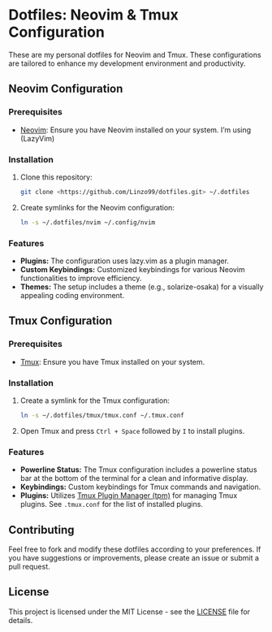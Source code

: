 # Dotfiles: Neovim & Tmux Configuration

These are my personal dotfiles for Neovim and Tmux. These configurations are tailored to enhance my development environment and productivity.

## Neovim Configuration

### Prerequisites

- [Neovim](https://neovim.io/): Ensure you have Neovim installed on your system.
  I’m using (LazyVim)

### Installation

1. Clone this repository:

   ```bash
   git clone <https://github.com/Linzo99/dotfiles.git> ~/.dotfiles

   ```

1. Create symlinks for the Neovim configuration:

   ```bash
   ln -s ~/.dotfiles/nvim ~/.config/nvim

   ```

### Features

- **Plugins:** The configuration uses lazy.vim as a plugin manager.
- **Custom Keybindings:** Customized keybindings for various Neovim functionalities to improve efficiency.
- **Themes:** The setup includes a theme (e.g., solarize-osaka) for a visually appealing coding environment.

## Tmux Configuration

### Prerequisites

- [Tmux](https://github.com/tmux/tmux): Ensure you have Tmux installed on your system.

### Installation

1. Create a symlink for the Tmux configuration:

   ```bash
   ln -s ~/.dotfiles/tmux/tmux.conf ~/.tmux.conf

   ```

1. Open Tmux and press `Ctrl + Space` followed by `I` to install plugins.

### Features

- **Powerline Status:** The Tmux configuration includes a powerline status bar at the bottom of the terminal for a clean and informative display.
- **Keybindings:** Custom keybindings for Tmux commands and navigation.
- **Plugins:** Utilizes [Tmux Plugin Manager (tpm)](https://github.com/tmux-plugins/tpm) for managing Tmux plugins. See `.tmux.conf` for the list of installed plugins.

## Contributing

Feel free to fork and modify these dotfiles according to your preferences. If you have suggestions or improvements, please create an issue or submit a pull request.

## License

This project is licensed under the MIT License - see the [LICENSE](https://www.notion.so/LICENSE) file for details.
